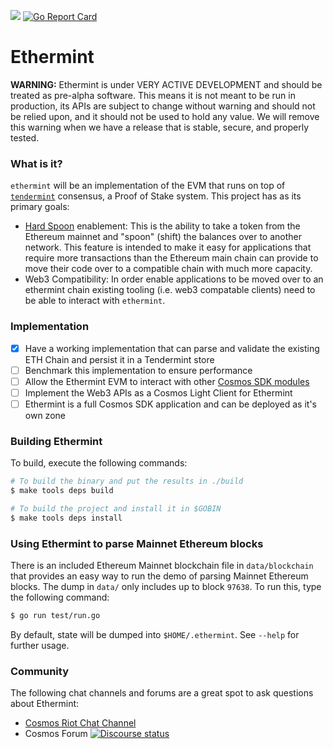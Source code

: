 [![](https://godoc.org/github.com/cosmos/ethermint?status.svg)](http://godoc.org/github.com/cosmos/ethermint)  [![Go Report Card](https://goreportcard.com/badge/github.com/cosmos/ethermint)](https://goreportcard.com/report/github.com/cosmos/ethermint)

# Ethermint

__**WARNING:**__ Ethermint is under VERY ACTIVE DEVELOPMENT and should be treated as pre-alpha software. This means it is not meant to be run in production, its APIs are subject to change without warning and should not be relied upon, and it should not be used to hold any value. We will remove this warning when we have a release that is stable, secure, and properly tested.

### What is it?

`ethermint` will be an implementation of the EVM that runs on top of [`tendermint`](https://github.com/tendermint/tendermint) consensus, a Proof of Stake system. This project has as its primary goals:

- [Hard Spoon](https://blog.cosmos.network/introducing-the-hard-spoon-4a9288d3f0df) enablement: This is the ability to take a token from the Ethereum mainnet and "spoon" (shift) the balances over to another network. This feature is intended to make it easy for applications that require more transactions than the Ethereum main chain can provide to move their code over to a compatible chain with much more capacity.
-  Web3 Compatibility: In order enable applications to be moved over to an ethermint chain existing tooling (i.e. web3 compatable clients) need to be able to interact with `ethermint`.

### Implementation

- [x] Have a working implementation that can parse and validate the existing ETH Chain and persist it in a Tendermint store
- [ ] Benchmark this implementation to ensure performance
- [ ] Allow the Ethermint EVM to interact with other [Cosmos SDK modules](https://github.com/cosmos/cosmos-sdk/blob/master/docs/core/app3.md)
- [ ] Implement the Web3 APIs as a Cosmos Light Client for Ethermint
- [ ] Ethermint is a full Cosmos SDK application and can be deployed as it's own zone

### Building Ethermint

To build, execute the following commands:

```bash
# To build the binary and put the results in ./build
$ make tools deps build

# To build the project and install it in $GOBIN
$ make tools deps install
```

### Using Ethermint to parse Mainnet Ethereum blocks

There is an included Ethereum Mainnet blockchain file in `data/blockchain` that provides an easy way to run the demo of parsing Mainnet Ethereum blocks. The dump in `data/` only includes up to block `97638`. To run this, type the following command:

```bash
$ go run test/run.go
```

By default, state will be dumped into `$HOME/.ethermint`. See `--help` for further usage.

### Community

The following chat channels and forums are a great spot to ask questions about Ethermint:

- [Cosmos Riot Chat Channel](https://riot.im/app/#/group/+cosmos:matrix.org)
- Cosmos Forum [![Discourse status](https://img.shields.io/discourse/https/forum.cosmos.network/status.svg)](https://forum.cosmos.network)

